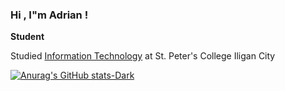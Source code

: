 ### Hi , I"m Adrian !

**Student**

Studied  [Information Technology](http://my.spc.edu.ph:75/wordpress/) at St. Peter's College Iligan City <br/>

[![Anurag's GitHub stats-Dark](https://github-readme-stats.vercel.app/api?username=fenrir2121&show_icons=true&theme=tokyonight#gh-dark-mode-only)](https://github.com/fenrir2121/github-readme-stats#gh-dark-mode-only)


<a href= "https://web.facebook.com/adrian.dabz.5">
